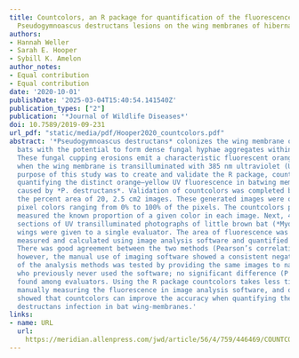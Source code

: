 ```yaml
---
title: Countcolors, an R package for quantification of the fluorescence emitted by
  Pseudogymnoascus destructans lesions on the wing membranes of hibernating bats
authors:
- Hannah Weller
- Sarah E. Hooper
- Sybill K. Amelon
author_notes:
- Equal contribution
- Equal contribution
date: '2020-10-01'
publishDate: '2025-03-04T15:40:54.141540Z'
publication_types: ["2"]
publication: '*Journal of Wildlife Diseases*'
doi: 10.7589/2019-09-231
url_pdf: "static/media/pdf/Hooper2020_countcolors.pdf"
abstract: '*Pseudogymnoascus destructans* colonizes the wing membrane of hibernating
  bats with the potential to form dense fungal hyphae aggregates within cupping erosions.
  These fungal cupping erosions emit a characteristic fluorescent orange-yellow color
  when the wing membrane is transilluminated with 385 nm ultraviolet (UV) light. The
  purpose of this study was to create and validate the R package, countcolors, for
  quantifying the distinct orange–yellow UV fluorescence in batwing membrane lesions
  caused by *P. destructans*. Validation of countcolors was completed by first quantifying
  the percent area of 20, 2.5 cm2 images. These generated images were of two known
  pixel colors ranging from 0% to 100% of the pixels. The countcolors package accurately
  measured the known proportion of a given color in each image. Next, 40, 2.5 cm2
  sections of UV transilluminated photographs of little brown bat (*Myotis lucifugus*)
  wings were given to a single evaluator. The area of fluorescence was both manually
  measured and calculated using image analysis software and quantified with countcolors.
  There was good agreement between the two methods (Pearson’s correlation¼0.915);
  however, the manual use of imaging software showed a consistent negative bias. Reproducibility
  of the analysis methods was tested by providing the same images to naive evaluators
  who previously never used the software; no significant difference (P = 0.099) was
  found among evaluators. Using the R package countcolors takes less time than does
  manually measuring the fluorescence in image analysis software, and our results
  showed that countcolors can improve the accuracy when quantifying the area of P.
  destructans infection in bat wing-membranes.'
links:
- name: URL
  url: 
    https://meridian.allenpress.com/jwd/article/56/4/759/446469/COUNTCOLORS-AN-R-PACKAGE-FOR-QUANTIFICATION-OF-THE
---
```

